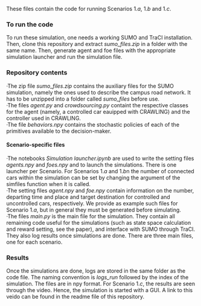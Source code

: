 These files contain the code for running Scenarios $1.a$, $1.b$ and $1.c$.

### To run the code
To run these simulation, one needs a working SUMO and TraCI installation. Then, clone this repository and extract _sumo\_files.zip_ in a folder with the same name. Then, generate agent and foe files with the appropriate simulation launcher and run the simulation file.


### Repository contents
·The zip file _sumo\_files.zip_ contains the auxiliary files for the SUMO simulation, namely the ones used to describe the campus road network. It has to be unzipped into a folder called _sumo\_files_ before use.\
·The files _agent.py_ and _crowdsourcing.py_ containt the respective classes for the agent (namely, a controlled car eauipped with CRAWLING) and the controller used in CRAWLING.\
·The file _behaviors.npy_ contains the stochastic policies of each of the primitives available to the decision-maker.
#### Scenario-specific files
·The notebooks _Simulation launcher.ipynb_ are used to write the setting files _agents.npy_ and _foes.npy_ and to launch the simulations. There is one launcher per Scenario. For Scenarios $1.a$ and $1.b$n the number of connected cars within the simulation can be set by changing the argument of the simfiles function when it is called.\
·The setting files _agent.npy_ and _foe.npy_ contain information on the number, departing time and place and target destination for controlled and uncontrolled cars, respectively. We provide as example such files for Scenario $1.a$, but in general they must be generated before simulating.\
·The files _main.py_ is the main file for the simulation. They contain all remaining code useful for the simulations (such as state space calculation and reward setting, see the paper), and interface with SUMO through TraCI. They also log results once simulations are done. There are three main files, one for each scenario.

### Results
Once the simulations are done, logs are stored in the same folder as the code file. The naming convention is _logs\_run_ followed by the index of the simulation. The files are in npy format. For Scenario $1.c$, the results are seen through the video. Hence, the simulation is started with a GUI. A link to this veido can be found in the readme file of this repository.
